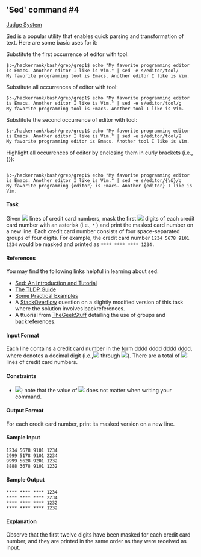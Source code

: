 ## 'Sed' command #4

[Judge System](https://www.hackerrank.com/challenges/sed-command-4/problem)

[Sed](https://en.wikipedia.org/wiki/Sed) is a popular utility that enables quick parsing and transformation of text. Here are some basic uses for it:

Substitute the first occurrence of editor with tool:

```
$:~/hackerrank/bash/grep/grep1$ echo "My favorite programming editor is Emacs. Another editor I like is Vim." | sed -e s/editor/tool/
My favorite programming tool is Emacs. Another editor I like is Vim.
```

Substitute all occurrences of editor with tool:

```
$:~/hackerrank/bash/grep/grep1$ echo "My favorite programming editor is Emacs. Another editor I like is Vim." | sed -e s/editor/tool/g
My favorite programming tool is Emacs. Another tool I like is Vim.  
```

Substitute the second occurrence of editor with tool:

```
$:~/hackerrank/bash/grep/grep1$ echo "My favorite programming editor is Emacs. Another editor I like is Vim." | sed -e s/editor/tool/2
My favorite programming editor is Emacs. Another tool I like is Vim.
```

Highlight all occurrences of editor by enclosing them in curly brackets (i.e., {}):
```

$:~/hackerrank/bash/grep/grep1$ echo "My favorite programming editor is Emacs. Another editor I like is Vim." | sed -e s/editor/{\&}/g
My favorite programming {editor} is Emacs. Another {editor} I like is Vim.
```

#### Task

Given <img src="https://latex.codecogs.com/svg.latex?\Large&space;n"> lines of credit card numbers, mask the first <img src="https://latex.codecogs.com/svg.latex?\Large&space;12"> digits of each credit card number with an asterisk (i.e., `*` ) and print the masked card number on a new line. Each credit card number consists of four space-separated groups of four digits. For example, the credit card number `1234 5678 9101 1234` would be masked and printed as `**** **** **** 1234.`

#### References
You may find the following links helpful in learning about sed:

- [Sed: An Introduction and Tutorial](https://www.grymoire.com/Unix/Sed.html#uh-10a)
- [The TLDP Guide](http://tldp.org/LDP/abs/html/x23170.html)
- [Some Practical Examples](https://www.folkstalk.com/2012/01/sed-command-in-unix-examples.html)
- A [StackOverflow](https://stackoverflow.com/questions/2232200/regular-expression-in-sed-for-masking-credit-card) question on a slightly modified version of this task where the solution involves backreferences.
- A ttuorial from [TheGeekStuff](https://www.thegeekstuff.com/2009/10/unix-sed-tutorial-advanced-sed-substitution-examples/) detailing the use of groups and backreferences.

#### Input Format

Each line contains a credit card number in the form dddd dddd dddd dddd, where
denotes a decimal digit (i.e.,<img src="https://latex.codecogs.com/svg.latex?\Large&space;0"> through <img src="https://latex.codecogs.com/svg.latex?\Large&space;9">). There are a total of <img src="https://latex.codecogs.com/svg.latex?\Large&space;n"> lines of credit card numbers.

#### Constraints

- <img src="https://latex.codecogs.com/svg.latex?\Large&space;1\le[n}\le{20}">; note that the value of <img src="https://latex.codecogs.com/svg.latex?\Large&space;n"> does not matter when writing your command.

#### Output Format

For each credit card number, print its masked version on a new line.

#### Sample Input

```
1234 5678 9101 1234  
2999 5178 9101 2234  
9999 5628 9201 1232  
8888 3678 9101 1232  
```

#### Sample Output

```
**** **** **** 1234
**** **** **** 2234
**** **** **** 1232
**** **** **** 1232
```

#### Explanation

Observe that the first twelve digits have been masked for each credit card number, and they are printed in the same order as they were received as input.

